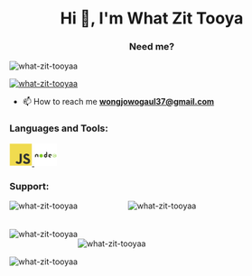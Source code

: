 <h1 align="center">Hi 👋, I'm What Zit Tooya</h1>
<h3 align="center">Need me?</h3>

<p align="left"> <img src="https://komarev.com/ghpvc/?username=what-zit-tooyaa&label=Profile%20views&color=0e75b6&style=flat" alt="what-zit-tooyaa" /> </p>

<p align="left"> <a href="https://github.com/ryo-ma/github-profile-trophy"><img src="https://github-profile-trophy.vercel.app/?username=what-zit-tooyaa" alt="what-zit-tooyaa" /></a> </p>

- 📫 How to reach me **wongjowogaul37@gmail.com**

<h3 align="left">Languages and Tools:</h3>
<p align="left"> <a href="https://developer.mozilla.org/en-US/docs/Web/JavaScript" target="_blank" rel="noreferrer"> <img src="https://raw.githubusercontent.com/devicons/devicon/master/icons/javascript/javascript-original.svg" alt="javascript" width="40" height="40"/> </a> <a href="https://nodejs.org" target="_blank" rel="noreferrer"> <img src="https://raw.githubusercontent.com/devicons/devicon/master/icons/nodejs/nodejs-original-wordmark.svg" alt="nodejs" width="40" height="40"/> </a> </p>

<h3 align="left">Support:</h3>
<p><a href="https://www.buymeacoffee.com/what-zit-tooyaa"> <img align="left" src="https://cdn.buymeacoffee.com/buttons/v2/default-yellow.png" height="50" width="210" alt="what-zit-tooyaa" /></a><a href="https://ko-fi.com/what-zit-tooyaa"> <img align="left" src="https://cdn.ko-fi.com/cdn/kofi3.png?v=3" height="50" width="210" alt="what-zit-tooyaa" /></a></p><br><br>

<p><img align="left" src="https://github-readme-stats.vercel.app/api/top-langs?username=what-zit-tooyaa&show_icons=true&locale=en&layout=compact" alt="what-zit-tooyaa" /></p>

<p>&nbsp;<img align="center" src="https://github-readme-stats.vercel.app/api?username=what-zit-tooyaa&show_icons=true&locale=en" alt="what-zit-tooyaa" /></p>

<p><img align="center" src="https://github-readme-streak-stats.herokuapp.com/?user=what-zit-tooyaa&" alt="what-zit-tooyaa" /></p>
